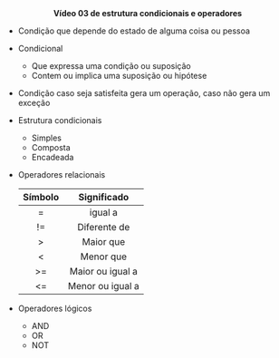 <center><b>Vídeo 03 de estrutura condicionais e operadores</b></center> 



- Condição que depende do estado de alguma coisa ou pessoa

- Condicional

  - Que expressa uma condição ou suposição
  - Contem ou implica uma suposição ou hipótese

- Condição caso seja satisfeita gera um operação, caso não gera um exceção

- Estrutura condicionais

  - Simples
  - Composta
  - Encadeada

- Operadores relacionais

  | Símbolo |   Significado    |
  | :-----: | :--------------: |
  |    =    |     igual a      |
  |   !=    |   Diferente de   |
  |    >    |    Maior que     |
  |    <    |    Menor que     |
  |   >=    | Maior ou igual a |
  |   <=    | Menor ou igual a |

- Operadores lógicos

  - AND
  - OR
  - NOT

